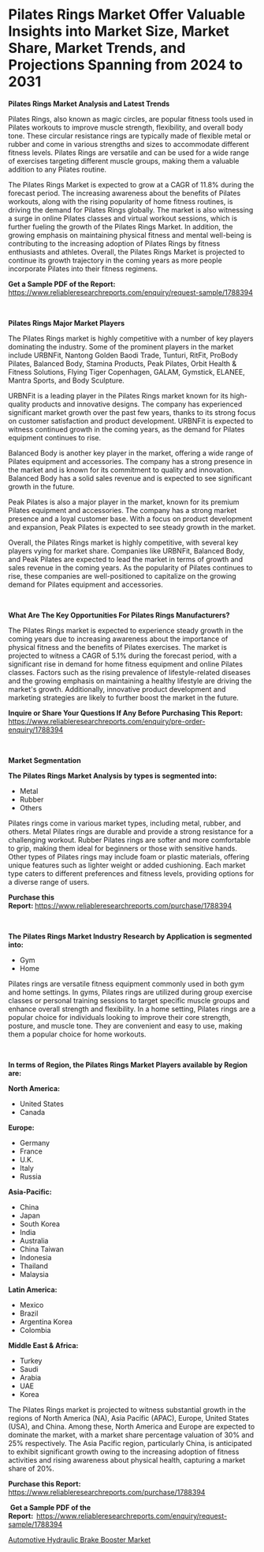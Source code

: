 <p><h1>Pilates Rings Market Offer Valuable Insights into Market Size, Market Share, Market Trends, and Projections Spanning from 2024 to 2031</h1></p><p><strong>Pilates Rings Market Analysis and Latest Trends</strong></p>
<p><p>Pilates Rings, also known as magic circles, are popular fitness tools used in Pilates workouts to improve muscle strength, flexibility, and overall body tone. These circular resistance rings are typically made of flexible metal or rubber and come in various strengths and sizes to accommodate different fitness levels. Pilates Rings are versatile and can be used for a wide range of exercises targeting different muscle groups, making them a valuable addition to any Pilates routine.</p><p>The Pilates Rings Market is expected to grow at a CAGR of 11.8% during the forecast period. The increasing awareness about the benefits of Pilates workouts, along with the rising popularity of home fitness routines, is driving the demand for Pilates Rings globally. The market is also witnessing a surge in online Pilates classes and virtual workout sessions, which is further fueling the growth of the Pilates Rings Market. In addition, the growing emphasis on maintaining physical fitness and mental well-being is contributing to the increasing adoption of Pilates Rings by fitness enthusiasts and athletes. Overall, the Pilates Rings Market is projected to continue its growth trajectory in the coming years as more people incorporate Pilates into their fitness regimens.</p></p>
<p><strong>Get a Sample PDF of the Report:&nbsp;</strong> <a href="https://www.reliableresearchreports.com/enquiry/request-sample/1788394">https://www.reliableresearchreports.com/enquiry/request-sample/1788394</a></p>
<p>&nbsp;</p>
<p><strong>Pilates Rings Major Market Players</strong></p>
<p><p>The Pilates Rings market is highly competitive with a number of key players dominating the industry. Some of the prominent players in the market include URBNFit, Nantong Golden Baodi Trade, Tunturi, RitFit, ProBody Pilates, Balanced Body, Stamina Products, Peak Pilates, Orbit Health & Fitness Solutions, Flying Tiger Copenhagen, GALAM, Gymstick, ELANEE, Mantra Sports, and Body Sculpture.</p><p>URBNFit is a leading player in the Pilates Rings market known for its high-quality products and innovative designs. The company has experienced significant market growth over the past few years, thanks to its strong focus on customer satisfaction and product development. URBNFit is expected to witness continued growth in the coming years, as the demand for Pilates equipment continues to rise.</p><p>Balanced Body is another key player in the market, offering a wide range of Pilates equipment and accessories. The company has a strong presence in the market and is known for its commitment to quality and innovation. Balanced Body has a solid sales revenue and is expected to see significant growth in the future.</p><p>Peak Pilates is also a major player in the market, known for its premium Pilates equipment and accessories. The company has a strong market presence and a loyal customer base. With a focus on product development and expansion, Peak Pilates is expected to see steady growth in the market.</p><p>Overall, the Pilates Rings market is highly competitive, with several key players vying for market share. Companies like URBNFit, Balanced Body, and Peak Pilates are expected to lead the market in terms of growth and sales revenue in the coming years. As the popularity of Pilates continues to rise, these companies are well-positioned to capitalize on the growing demand for Pilates equipment and accessories.</p></p>
<p>&nbsp;</p>
<p><strong>What Are The Key Opportunities For Pilates Rings Manufacturers?</strong></p>
<p><p>The Pilates Rings market is expected to experience steady growth in the coming years due to increasing awareness about the importance of physical fitness and the benefits of Pilates exercises. The market is projected to witness a CAGR of 5.1% during the forecast period, with a significant rise in demand for home fitness equipment and online Pilates classes. Factors such as the rising prevalence of lifestyle-related diseases and the growing emphasis on maintaining a healthy lifestyle are driving the market's growth. Additionally, innovative product development and marketing strategies are likely to further boost the market in the future.</p></p>
<p><strong>Inquire or Share Your Questions If Any Before Purchasing This Report:</strong> <a href="https://www.reliableresearchreports.com/enquiry/pre-order-enquiry/1788394">https://www.reliableresearchreports.com/enquiry/pre-order-enquiry/1788394</a></p>
<p>&nbsp;</p>
<p><strong>Market Segmentation</strong></p>
<p><strong>The Pilates Rings Market Analysis by types is segmented into:</strong></p>
<p><ul><li>Metal</li><li>Rubber</li><li>Others</li></ul></p>
<p><p>Pilates rings come in various market types, including metal, rubber, and others. Metal Pilates rings are durable and provide a strong resistance for a challenging workout. Rubber Pilates rings are softer and more comfortable to grip, making them ideal for beginners or those with sensitive hands. Other types of Pilates rings may include foam or plastic materials, offering unique features such as lighter weight or added cushioning. Each market type caters to different preferences and fitness levels, providing options for a diverse range of users.</p></p>
<p><strong>Purchase this Report:&nbsp;</strong><a href="https://www.reliableresearchreports.com/purchase/1788394">https://www.reliableresearchreports.com/purchase/1788394</a></p>
<p>&nbsp;</p>
<p><strong>The Pilates Rings Market Industry Research by Application is segmented into:</strong></p>
<p><ul><li>Gym</li><li>Home</li></ul></p>
<p><p>Pilates rings are versatile fitness equipment commonly used in both gym and home settings. In gyms, Pilates rings are utilized during group exercise classes or personal training sessions to target specific muscle groups and enhance overall strength and flexibility. In a home setting, Pilates rings are a popular choice for individuals looking to improve their core strength, posture, and muscle tone. They are convenient and easy to use, making them a popular choice for home workouts.</p></p>
<p>&nbsp;</p>
<p><strong>In terms of Region, the Pilates Rings Market Players available by Region are:</strong></p>
<p>
    <p> <strong> North America: </strong>
        <ul>
            <li>United States</li>
            <li>Canada</li>
        </ul>
        </p> 
    <p> <strong> Europe: </strong>
        <ul>
            <li>Germany</li>
            <li>France</li>
            <li>U.K.</li>
            <li>Italy</li>
            <li>Russia</li>
        </ul>
        </p> 
    <p> <strong> Asia-Pacific: </strong>
        <ul>
            <li>China</li>
            <li>Japan</li>
            <li>South Korea</li>
            <li>India</li>
            <li>Australia</li>
            <li>China Taiwan</li>
            <li>Indonesia</li>
            <li>Thailand</li>
            <li>Malaysia</li>
        </ul>
        </p> 
    <p> <strong> Latin America: </strong>
        <ul>
            <li>Mexico</li>
            <li>Brazil</li>
            <li>Argentina Korea</li>
            <li>Colombia</li>
        </ul>
        </p> 
    <p> <strong> Middle East & Africa: </strong>
        <ul>
            <li>Turkey</li>
            <li>Saudi</li>
            <li>Arabia</li>
            <li>UAE</li>
            <li>Korea</li>
        </ul>
    </p>
    </p>
<p><p>The Pilates Rings market is projected to witness substantial growth in the regions of North America (NA), Asia Pacific (APAC), Europe, United States (USA), and China. Among these, North America and Europe are expected to dominate the market, with a market share percentage valuation of 30% and 25% respectively. The Asia Pacific region, particularly China, is anticipated to exhibit significant growth owing to the increasing adoption of fitness activities and rising awareness about physical health, capturing a market share of 20%.</p></p>
<p><strong>Purchase this Report: </strong><a href="https://www.reliableresearchreports.com/purchase/1788394">https://www.reliableresearchreports.com/purchase/1788394</a></p>
<p>&nbsp;<strong>Get a Sample PDF of the Report:&nbsp;&nbsp;</strong><a href="https://www.reliableresearchreports.com/enquiry/request-sample/1788394">https://www.reliableresearchreports.com/enquiry/request-sample/1788394</a></p>
<p><strong></strong></p>
<p><p><a href="https://adventurous-uranium-ef9.notion.site/Automotive-Hydraulic-Brake-Booster-Market-Furnish-Information-about-Market-Size-Market-Share-Marke-39c910e3ff4f4c86ae725f2a9f065b7e">Automotive Hydraulic Brake Booster Market</a></p></p>
